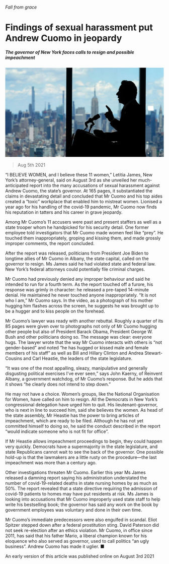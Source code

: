 ###### Fall from grace

# Findings of sexual harassment put Andrew Cuomo in jeopardy 

##### The governor of New York faces calls to resign and possible impeachment 

![image](images/20210807_blp505.jpg) 

> Aug 5th 2021 

“I BELIEVE WOMEN, and I believe these 11 women,” Letitia James, New York’s attorney-general, said on August 3rd as she unveiled her much-anticipated report into the many accusations of sexual harassment against Andrew Cuomo, the state’s governor. At 165 pages, it substantiated the claims in devastating detail and concluded that Mr Cuomo and his top aides created a “toxic” workplace that enabled him to mistreat women. Lionised a year ago for his handling of the covid-19 pandemic, Mr Cuomo now finds his reputation in tatters and his career in grave jeopardy.

Among Mr Cuomo’s 11 accusers were past and present staffers as well as a state trooper whom he handpicked for his security detail. One former employee told investigators that Mr Cuomo made women feel like “prey”. He touched them inappropriately, groping and kissing them, and made grossly improper comments, the report concluded.


After the report was released, politicians from President Joe Biden to longtime allies of Mr Cuomo in Albany, the state capital, called on the governor to resign. Ms James said he had violated state and federal law. New York’s federal attorneys could potentially file criminal charges.

Mr Cuomo had previously denied any improper behaviour and said he intended to run for a fourth term. As the report touched off a furore, his response was grimly in character: he released a pre-taped 14-minute denial. He maintained he never touched anyone inappropriately. “It is not who I am,” Mr Cuomo says. In the video, as a photograph of his mother hugging him flashes across the screen, he suggests he was brought up to be a hugger and to kiss people on the forehead.

Mr Cuomo’s lawyer was ready with another rebuttal. Roughly a quarter of its 85 pages were given over to photographs not only of Mr Cuomo hugging other people but also of President Barack Obama, President George W. Bush and other politicians doing so. The message was clear: everyone hugs. The lawyer wrote that the way Mr Cuomo interacts with others is “not gender-based” and noted “he has hugged or kissed male and female members of his staff” as well as Bill and Hillary Clinton and Andrea Stewart-Cousins and Carl Heastie, the leaders of the state legislature.


“It was one of the most appalling, sleazy, manipulative and generally disgusting political exercises I’ve ever seen,” says John Kaerny, of Reinvent Albany, a government watchdog, of Mr Cuomo’s response. But he adds that it shows “he clearly does not intend to step down.”

He may not have a choice. Women’s groups, like the National Organisation for Women, have called on him to resign. All the Democrats in New York’s congressional delegation have urged him to quit. His lieutenant-governor, who is next in line to succeed him, said she believes the women. As head of the state assembly, Mr Heastie has the power to bring articles of impeachment, which are ready to be filed. Although he has not yet committed himself to doing so, he said the conduct described in the report “would indicate someone who is not fit for office”.

If Mr Heastie allows impeachment proceedings to begin, they could happen very quickly. Democrats have a supermajority in the state legislature, and state Republicans cannot wait to see the back of the governor. One possible hold-up is that the lawmakers are a little rusty on the procedure—the last impeachment was more than a century ago.

Other investigations threaten Mr Cuomo. Earlier this year Ms James released a damning report saying his administration understated the number of covid-19-related deaths in state nursing homes by as much as 50%. The report revealed that a state directive requiring the admission of covid-19 patients to homes may have put residents at risk. Ms James is looking into accusations that Mr Cuomo improperly used state staff to help write his bestselling book; the governor has said any work on the book by government employees was voluntary and done in their own time.

Mr Cuomo’s immediate predecessors were also engulfed in scandal. Eliot Spitzer stepped down after a federal prostitution sting. David Paterson did not seek re-election after an ethics violation. Mr Cuomo, in office since 2011, has said that his father Mario, a liberal champion known for his eloquence who also served as governor, used to call politics “an ugly business”. Andrew Cuomo has made it uglier. ■

An early version of this article was published online on August 3rd 2021

